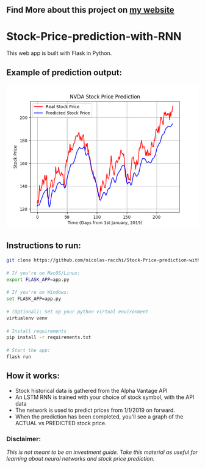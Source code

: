 ## Find More about this project on [my website](https://nicolasracchi.com/blog/stock_price_prediction)

# Stock-Price-prediction-with-RNN

This web app is built with Flask in Python.

## Example of prediction output:

![The output graph from the web app](nvda_prediction.png)

## Instructions to run:
```bash
git clone https://github.com/nicolas-racchi/Stock-Price-prediction-with-RNN && cd Stock-Price-prediction-with-RNN

# If you're on MacOS/Linux:
export FLASK_APP=app.py

# If you're on Windows: 
set FLASK_APP=app.py

# (Optional): Set up your python virtual environment
virtualenv venv

# Install requirements 
pip install -r requirements.txt

# Start the app:
flask run
```

## How it works:

* Stock historical data is gathered from the Alpha Vantage API
* An LSTM RNN is trained with your choice of stock symbol, with the API data
* The network is used to predict prices from 1/1/2019 on forward.
* When the prediction has been completed, you'll see a graph of the ACTUAL vs PREDICTED stock price.


### Disclaimer:

_This is not meant to be an investment guide. Take this material as useful for learning about neural networks and stock price prediction._
